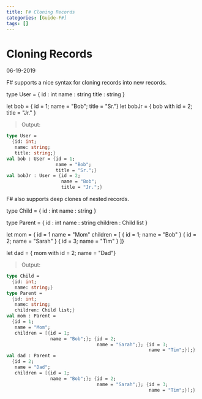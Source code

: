 ```yaml
---
title: F# Cloning Records
categories: [Guide-F#]
tags: []
---
```


# Cloning Records
06-19-2019

F# supports a nice syntax for cloning records into new records.



type User = 
    {   id    : int
        name  : string 
        title : string
        }

let bob = { id = 1; name = "Bob"; title = "Sr."}
let bobJr = { bob with id = 2; title = "Jr." }


> Output:
```fsharp
type User =
  {id: int;
   name: string;
   title: string;}
val bob : User = {id = 1;
                  name = "Bob";
                  title = "Sr.";}
val bobJr : User = {id = 2;
                    name = "Bob";
                    title = "Jr.";}
```

F# also supports deep clones of nested records.


type Child = 
    {   id   : int
        name : string
        }

type Parent = 
    {   id       : int
        name     : string
        children : Child list
        }

let mom = 
    {   id       = 1
        name     = "Mom"
        children = 
            [
                { id = 1; name = "Bob" }
                { id = 2; name = "Sarah" }
                { id = 3; name = "Tim" }
            ]}

let dad = 
    { mom with id = 2; name = "Dad"}    


> Output:
```fsharp
type Child =
  {id: int;
   name: string;}
type Parent =
  {id: int;
   name: string;
   children: Child list;}
val mom : Parent =
  {id = 1;
   name = "Mom";
   children = [{id = 1;
                name = "Bob";}; {id = 2;
                                 name = "Sarah";}; {id = 3;
                                                    name = "Tim";}];}
val dad : Parent =
  {id = 2;
   name = "Dad";
   children = [{id = 1;
                name = "Bob";}; {id = 2;
                                 name = "Sarah";}; {id = 3;
                                                    name = "Tim";}];}
```
